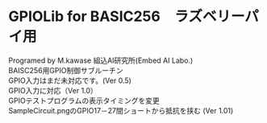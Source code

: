 # GPIOLib for BASIC256　ラズベリーパイ用
Programed by M.kawase 組込AI研究所(Embed AI Labo.)<br />
BAISC256用GPIO制御サブルーチン<br />
GPIO入力はまだ未対応です。(Ver 0.5)<br />
GPIO入力に対応（Ver 1.0）<br />
GPIOテストプログラムの表示タイミングを変更<br />
SampleCircuit.pngのGPIO17－27間ショートから抵抗を挟む (Ver 1.01)<br />


